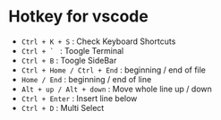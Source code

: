 # Hotkey for vscode

- `Ctrl + K + S` : Check Keyboard Shortcuts
- `` Ctrl + `  `` : Toogle Terminal
- `Ctrl + B` : Toogle SideBar
- `Ctrl + Home / Ctrl + End` : beginning / end of file
- `Home / End` : beginning / end of line
- `Alt + up / Alt + down` : Move whole line up / down
- `Ctrl + Enter` : Insert line below
- `Ctrl + D` : Multi Select
